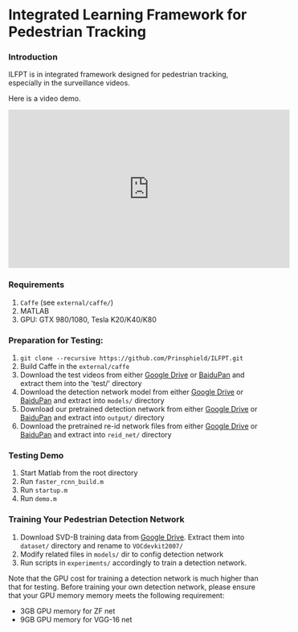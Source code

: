 # Integrated Learning Framework for Pedestrian Tracking

### Introduction

ILFPT is in integrated framework designed for pedestrian tracking, especially in the surveillance videos.

Here is a video demo.

<iframe width="560" height="315" src="https://www.youtube.com/embed/HQIi0Z9b4Pw" frameborder="0" allowfullscreen></iframe>


### Requirements 

1. `Caffe` (see `external/caffe/`)
1. MATLAB
1. GPU: GTX 980/1080, Tesla K20/K40/K80  


### Preparation for Testing:

1.  `git clone --recursive https://github.com/Prinsphield/ILFPT.git`
1.  Build Caffe in the `external/caffe`
1.  Download the test videos from either [Google Drive](https://drive.google.com/open?id=0B_ZFgt4zqONCS0lDbmg4NzkxZzQ) or [BaiduPan](https://pan.baidu.com/s/1cvgkJ8) and extract them into the 'test/' directory
1.  Download the detection network model from either [Google Drive](https://drive.google.com/open?id=0B_ZFgt4zqONCaGxfSVJYNXN5X3c) or [BaiduPan](http://pan.baidu.com/s/1mhWzjOs) and extract into `models/` directory
1.  Download our pretrained detection network from either [Google Drive](https://drive.google.com/open?id=0B_ZFgt4zqONCcy12RGF2MVVBQW8) or [BaiduPan](http://pan.baidu.com/s/1gePhQdd) and extract into `output/` directory
1.  Download the pretrained re-id network files from either [Google Drive](https://drive.google.com/open?id=0B_ZFgt4zqONCVUhqc1ZyX21FMWs) or [BaiduPan](http://pan.baidu.com/s/1qYJahB2) and extract into `reid_net/` directory


### Testing Demo

1.  Start Matlab from the root directory
1.  Run `faster_rcnn_build.m`
1.  Run `startup.m`
1.  Run `demo.m` 


### Training Your Pedestrian Detection Network

1.  Download SVD-B training data from [Google Drive](https://drive.google.com/open?id=0B_ZFgt4zqONCV1lIN3ZzRXFTMlE). Extract them into `dataset/` directory and rename to `VOCdevkit2007/`  
1.  Modify related files in `models/` dir to config detection network
1.  Run scripts in `experiments/` accordingly to train a detection network.

Note that the GPU cost for training a detection network is much higher than that for testing. Before training your own detection network, please ensure that your GPU memory memory meets the following requirement:

- 3GB GPU memory for ZF net
- 9GB GPU memory for VGG-16 net


